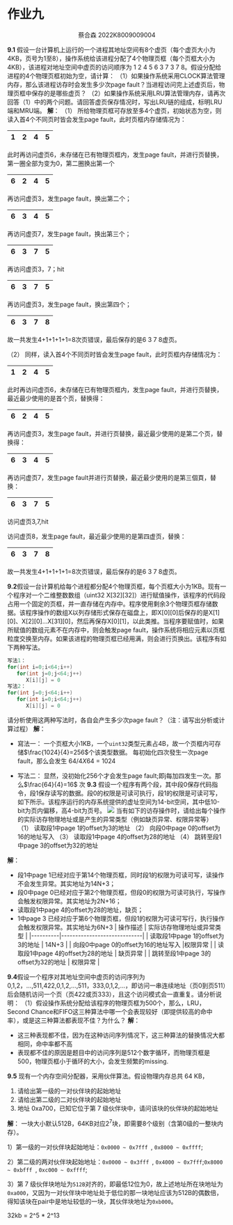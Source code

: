 # 作业九
<center>
    蔡合森 2022K8009009004
</center>

**9.1** 假设一台计算机上运行的一个进程其地址空间有8个虚页（每个虚页大小为4KB，页号为1至8），操作系统给该进程分配了4个物理页框（每个页框大小为4KB），该进程对地址空间中虚页的访问顺序为 1 2 4 5 6 3 7 3 7 8。假设分配给进程的4个物理页框初始为空，请计算：
（1）如果操作系统采用CLOCK算法管理内存，那么该进程访存时会发生多少次page fault？当进程访问完上述虚页后，物理页框中保存的是哪些虚页？
（2）如果操作系统采用LRU算法管理内存，请再次回答（1）中的两个问题。请回答虚页保存情况时，写出LRU链的组成，标明LRU端和MRU端。
**解**：
（1）
所给物理页框可存放至多4个虚页，初始状态为空，则读入首4个不同页时皆会发生page fault，此时页框内存储情况为：

| 1    | 2    | 4    | 5    |
| ---- | ---- | ---- | ---- |

此时再访问虚页6，未存储在已有物理页框内，发生page fault，并进行页替换，第一圈全部为变为0，第二圈换出第一个

| 6    | 2    | 4    | 5    |
| ---- | ---- | ---- | ---- |

再访问虚页3，发生page fault，换出第二个；

| 6    | 3    | 4    | 5    |
| ---- | ---- | ---- | ---- |

再访问虚页7，发生page fault，换出第三个；

| 6    | 3    | 7    | 5    |
| ---- | ---- | ---- | ---- |

再访问虚页3，7；hit

| 6    | 3    | 7    | 5    |
| ---- | ---- | ---- | ---- |

再访问虚页3，发生page fault，换出第四个；

| 6    | 3    | 7    | 8    |
| ---- | ---- | ---- | ---- |

故一共发生4+1+1+1+1=8次页错误，最后保存的是6 3 7 8虚页。

（2）
同样，读入首4个不同页时皆会发生page fault，此时页框内存储情况为：

| 1    | 2    | 4    | 5    |
| ---- | ---- | ---- | ---- |

此时再访问虚页6，未存储在已有物理页框内，发生page fault，并进行页替换，最近最少使用的是首个页，替换得：

| 6    | 2    | 4    | 5    |
| ---- | ---- | ---- | ---- |

再访问虚页3，发生page fault，并进行页替换，最近最少使用的是第二个页，替换得：

| 6    | 3    | 4    | 5    |
| ---- | ---- | ---- | ---- |

再访问虚页7，发生page fault并进行页替换，最近最少使用的是第三個頁，替换：

| 6    | 3    | 7    | 	5   |
| ---- | ---- | ---- | ---- |

访问虚页3,7,hit


访问虚页8，发生page fault，最近最少使用的是第四虚页，替换：

| 6    | 3    | 7	 | 8	|
| ---- | ---- | ---- | ---- |


故一共发生4+1+1+1+1=8次页错误，最后保存的是6 3 7 8虚页。

**9.2**假设一台计算机给每个进程都分配4个物理页框，每个页框大小为1KB。现有一个程序对一个二维整数数组（uint32 X[32][32]）进行赋值操作，该程序的代码段占用一个固定的页框，并一直存储在内存中。程序使用剩余3个物理页框存储数据。该程序操作的数组X以列存储形式保存在磁盘上，即X[0][0]后保存的是X[1][0]、X[2][0]…X[31][0]，然后再保存X[0][1]，以此类推。当程序要赋值时，如果所赋值的数组元素不在内存中，则会触发page fault，操作系统将相应元素以页框粒度交换至内存。如果该进程的物理页框已经用满，则会进行页换出。该程序有如下两种写法。
```C
写法1：
for(int i=0;i<64;i++)
   for(int j=0;j<64;j++)
      X[i][j] = 0
写法2：
for(int j=0;j<64;i++)
   for(int i=0;i<64;j++)
      X[i][j] = 0

```
请分析使用这两种写法时，各自会产生多少次page fault？（注：请写出分析或计算过程）
**解**：
- 寫法一：
    一个页框大小1KB，一个`uint32`类型元素占4B，故一个页框内可存储$\frac{1024}{4}=256$个该类型数据。
    每初始化四次發生一次page fault，那么会发生 $64/4 X 64$ = 1024

- 写法二：
    显然，没初始化256个才会发生page fault;即j每加四发生一次。那么$\frac{64}{4}=16$ 次
**9.3** 假设一个程序有两个段，其中段0保存代码指令，段1保存读写的数据。段0的权限是可读可执行，段1的权限是可读可写，如下所示。该程序运行的内存系统提供的虚址空间为14-bit空间，其中低10-bit为页内偏移，高4-bit为页号。
![
](image-1.png)
当有如下的访存操作时，请给出每个操作的实际访存物理地址或是产生的异常类型（例如缺页异常、权限异常等）
（1）	读取段1中page 1的offset为3的地址
（2）	向段0中page 0的offset为16的地址写入
（3）	读取段1中page 4的offset为28的地址
（4）	跳转至段1中page 3的offset为32的地址

**解**：
+ 段1中page 1已经对应于第14个物理页框，同时段1的权限为可读可写，读操作不会发生异常。其实地址为14N+3；
+ 段0中page 0已经对应于第2个物理页框，但段0的权限为可读可执行，写操作会触发权限异常。其实地址为2N+16；
+ 读取段1中page 4的offset为28的地址，缺页；
+ 1中page 3 已经对应于第6个物理页框，但段1的权限为可读可写行，执行操作会触发权限异常。其实地址为6N+3
| 操作描述 | 实际访存物理地址或异常类型 |
|----------|-----------------------------|
| 读取段1中page 1的offset为3的地址 | 14N+3 |
| 向段0中page 0的offset为16的地址写入 |权限异常 |
| 读取段1中page 4的offset为28的地址 | 缺页异常 |
| 跳转至段1中page 3的offset为32的地址 | 权限异常 |



**9.4**假设一个程序对其地址空间中虚页的访问序列为0,1,2，…,511,422,0,1,2,…,511，333,0,1,2,…，即访问一串连续地址（页0到页511）后会随机访问一个页（页422或页333），且这个访问模式会一直重复。请分析说明：
（1）假设操作系统分配给该程序的物理页框为500个，那么，LRU，Second Chance和FIFO这三种算法中哪一个会表现较好（即提供较高的命中率），或是这三种算法都表现不佳？为什么？
**解**：
+ 这三种表现都不佳，因为在这种访问序列情况下，这三种算法的替换情况大都相同，命中率都不高
+ 表现都不佳的原因是题目中的访问序列是512个数字循环，而物理页框是500，物理页框小于循环的大小，会发生频繁的missing.

**9.5** 现有一个内存空间分配器，采用伙伴算法。假设物理内存总共 64 KB，
1) 请给出第一级的一对伙伴块的起始地址
2) 请给出第二级的二对伙伴块的起始地址
3) 地址 0xa700，已知它位于第 7 级伙伴块中，请问该块的伙伴块的起始地址

**解**：
 一块大小默认512B，64KB对应$2^7$块，即需要8个级别（含第0级的一整块内存）。

 1）第一级的一对伙伴块起始地址：`0x0000 ~ 0x7fff `, `0x8000 ~ 0xffff`;

 2）第二级的两对伙伴块起始地址：`0x0000 ~ 0x3fff `, `0x4000 ~ 0x7fff`;`0x8000 ~ 0xbfff `, `0xc000 ~ 0xffff`;

3）第 7 级伙伴块地址为`512B`对齐的，即最低12位为0，故上述地址所在块地址为`0xa000`，又因为一对伙伴块中地址处于低位的那一块地址应该为512B的偶数倍，得知该块在pair中是地址较低的一块，其伙伴块地址为`0xb000`。

32kb = 2^5 * 2^13

